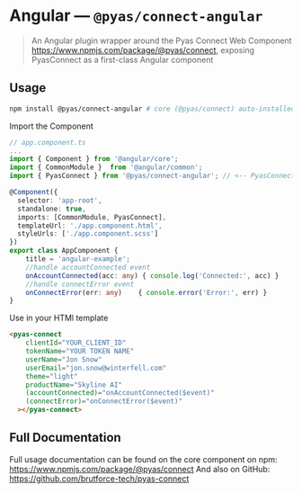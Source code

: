 # Angular — `@pyas/connect-angular`

> An Angular plugin wrapper around the Pyas Connect Web Component <https://www.npmjs.com/package/@pyas/connect>, exposing PyasConnect as a first-class Angular component

## Usage

```bash
npm install @pyas/connect-angular # core (@pyas/connect) auto-installed
```
Import the Component
```ts
// app.component.ts
...
import { Component } from '@angular/core';
import { CommonModule }  from '@angular/common';
import { PyasConnect } from '@pyas/connect-angular'; // <-- PyasConnect angular component

@Component({
  selector: 'app-root',
  standalone: true,
  imports: [CommonModule, PyasConnect],
  templateUrl: './app.component.html',
  styleUrls: ['./app.component.scss']
})
export class AppComponent {
    title = 'angular-example';
    //handle accountConnected event
    onAccountConnected(acc: any) { console.log('Connected:', acc) }
    //handle connectError event
    onConnectError(err: any)    { console.error('Error:', err) }
}

```
Use in your HTMl template
```html
<pyas-connect
    clientId="YOUR_CLIENT_ID"
    tokenName="YOUR TOKEN NAME"
    userName="Jon Snow"
    userEmail="jon.snow@winterfell.com"
    theme="light"
    productName="Skyline AI"
    (accountConnected)="onAccountConnected($event)"
    (connectError)="onConnectError($event)"
  ></pyas-connect>
```

## Full Documentation
Full usage documentation can be found on the core component on npm: <https://www.npmjs.com/package/@pyas/connect>
And also on GitHub: <https://github.com/brutforce-tech/pyas-connect>
